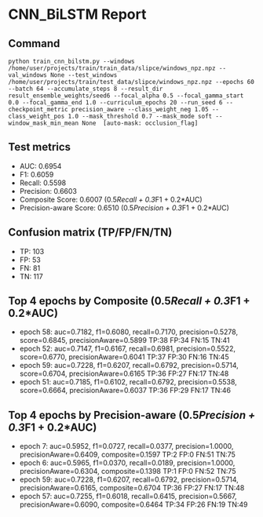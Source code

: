 # CNN_BiLSTM Report

## Command
```
python train_cnn_bilstm.py --windows /home/user/projects/train/train_data/slipce/windows_npz.npz --val_windows None --test_windows /home/user/projects/train/test_data/slipce/windows_npz.npz --epochs 60 --batch 64 --accumulate_steps 8 --result_dir result_ensemble_weights/seed6 --focal_alpha 0.5 --focal_gamma_start 0.0 --focal_gamma_end 1.0 --curriculum_epochs 20 --run_seed 6 --checkpoint_metric precision_aware --class_weight_neg 1.05 --class_weight_pos 1.0 --mask_threshold 0.7 --mask_mode soft --window_mask_min_mean None  [auto-mask: occlusion_flag]
```

## Test metrics
- AUC: 0.6954
- F1: 0.6059
- Recall: 0.5598
- Precision: 0.6603
- Composite Score: 0.6007 (0.5*Recall + 0.3*F1 + 0.2*AUC)
- Precision-aware Score: 0.6510 (0.5*Precision + 0.3*F1 + 0.2*AUC)
## Confusion matrix (TP/FP/FN/TN)
- TP: 103
- FP: 53
- FN: 81
- TN: 117

## Top 4 epochs by Composite (0.5*Recall + 0.3*F1 + 0.2*AUC)
- epoch 58: auc=0.7182, f1=0.6080, recall=0.7170, precision=0.5278, score=0.6845, precisionAware=0.5899  TP:38 FP:34 FN:15 TN:41
- epoch 52: auc=0.7147, f1=0.6167, recall=0.6981, precision=0.5522, score=0.6770, precisionAware=0.6041  TP:37 FP:30 FN:16 TN:45
- epoch 59: auc=0.7228, f1=0.6207, recall=0.6792, precision=0.5714, score=0.6704, precisionAware=0.6165  TP:36 FP:27 FN:17 TN:48
- epoch 51: auc=0.7185, f1=0.6102, recall=0.6792, precision=0.5538, score=0.6664, precisionAware=0.6037  TP:36 FP:29 FN:17 TN:46

## Top 4 epochs by Precision-aware (0.5*Precision + 0.3*F1 + 0.2*AUC)
- epoch 7: auc=0.5952, f1=0.0727, recall=0.0377, precision=1.0000, precisionAware=0.6409, composite=0.1597  TP:2 FP:0 FN:51 TN:75
- epoch 6: auc=0.5965, f1=0.0370, recall=0.0189, precision=1.0000, precisionAware=0.6304, composite=0.1398  TP:1 FP:0 FN:52 TN:75
- epoch 59: auc=0.7228, f1=0.6207, recall=0.6792, precision=0.5714, precisionAware=0.6165, composite=0.6704  TP:36 FP:27 FN:17 TN:48
- epoch 57: auc=0.7255, f1=0.6018, recall=0.6415, precision=0.5667, precisionAware=0.6090, composite=0.6464  TP:34 FP:26 FN:19 TN:49
